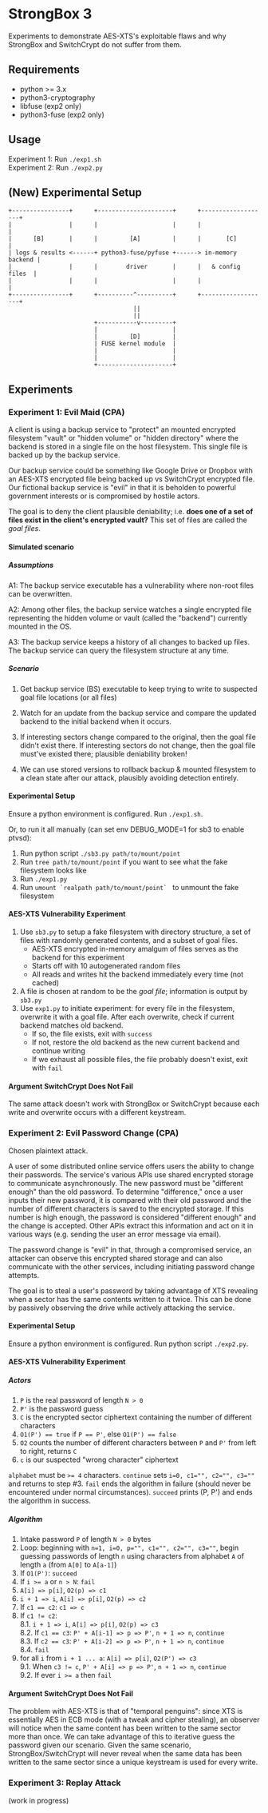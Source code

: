 # StrongBox 3

Experiments to demonstrate AES-XTS's exploitable flaws and why StrongBox and
SwitchCrypt do not suffer from them.

## Requirements
- python >= 3.x
- python3-cryptography
- libfuse (exp2 only)
- python3-fuse (exp2 only)

## Usage

Experiment 1: Run `./exp1.sh`  
Experiment 2: Run `./exp2.py`

## (New) Experimental Setup
```
+----------------+      +---------------------+      +-------------------+
|                |      |                     |      |                   |
|      [B]       |      |         [A]         |      |       [C]         |
| logs & results <------+ python3-fuse/pyfuse +------> in-memory backend |
|                |      |        driver       |      |   & config files  |
|                |      |                     |      |                   |
+----------------+      +----------^----------+      +-------------------+
                                   ||
                                   ||
                        +-----------v---------+
                        |                     |
                        |         [D]         |
                        | FUSE kernel module  |
                        |                     |
                        |                     |
                        +---------------------+
```

## Experiments

### Experiment 1: Evil Maid (CPA)

A client is using a backup service to "protect" an mounted encrypted filesystem
"vault" or "hidden volume" or "hidden directory" where the backend is stored in
a single file on the host filesystem. This single file is backed up by the
backup service.

Our backup service could be something like Google Drive or Dropbox with an
AES-XTS encrypted file being backed up vs SwitchCrypt encrypted file. Our
fictional backup service is "evil" in that it is beholden to powerful government
interests or is compromised by hostile actors.

The goal is to deny the client plausible deniability; i.e. **does one of a set
of files exist in the client's encrypted vault?** This set of files are called
the *goal files*.

#### Simulated scenario

##### Assumptions

A1: The backup service executable has a vulnerability where non-root files can
be overwritten.

A2: Among other files, the backup service watches a single encrypted file
representing the hidden volume or vault (called the "backend") currently mounted
in the OS.

A3: The backup service keeps a history of all changes to backed up files. The
backup service can query the filesystem structure at any time.

##### Scenario

1. Get backup service (BS) executable to keep trying to write to suspected goal
   file locations (or all files)

2. Watch for an update from the backup service and compare the updated backend
   to the initial backend when it occurs.

3. If interesting sectors change compared to the original, then the goal file
   didn't exist there. If interesting sectors do not change, then the goal file
   must've existed there; plausible deniability broken!

4. We can use stored versions to rollback backup & mounted filesystem to a clean
   state after our attack, plausibly avoiding detection entirely.

#### Experimental Setup
Ensure a python environment is configured. Run `./exp1.sh`.

Or, to run it all manually (can set env DEBUG_MODE=1 for sb3 to enable ptvsd):

1. Run python script `./sb3.py path/to/mount/point`
2. Run `tree path/to/mount/point` if you want to see what the fake filesystem
   looks like
3. Run `./exp1.py`
4. Run ``umount `realpath path/to/mount/point` `` to unmount the fake filesystem

#### AES-XTS Vulnerability Experiment

1. Use `sb3.py` to setup a fake filesystem with directory structure, a set of
   files with randomly generated contents, and a subset of goal files.
   - AES-XTS encrypted in-memory amalgum of files serves as the backend for this
     experiment
   - Starts off with 10 autogenerated random files
   - All reads and writes hit the backend immediately every time (not cached)
2. A file is chosen at random to be the *goal file*; information is output by
   `sb3.py`
3. Use `exp1.py` to initiate experiment: for every file in the filesystem,
   overwrite it with a goal file. After each overwrite, check if current backend
   matches old backend.
   - If so, the file exists, exit with `success`
   - If not, restore the old backend as the new current backend and continue
     writing
   - If we exhaust all possible files, the file probably doesn't exist, exit
     with `fail`

#### Argument SwitchCrypt Does Not Fail

The same attack doesn't work with StrongBox or SwitchCrypt because each write
and overwrite occurs with a different keystream.

### Experiment 2: Evil Password Change (CPA)

Chosen plaintext attack.

A user of some distributed online service offers users the ability to change
their passwords. The service's various APIs use shared encrypted storage to
communicate asynchronously. The new password must be "different enough" than the
old password. To determine "difference," once a user inputs their new password,
it is compared with their old password and the number of different characters is
saved to the encrypted storage. If this number is high enough, the password is
considered "different enough" and the change is accepted. Other APIs extract
this information and act on it in various ways (e.g. sending the user an error
message via email).

The password change is "evil" in that, through a compromised service, an
attacker can observe this encrypted shared storage and can also communicate with
the other services, including initiating password change attempts.

The goal is to steal a user's password by taking advantage of XTS revealing when
a sector has the same contents written to it twice. This can be done by
passively observing the drive while actively attacking the service.

#### Experimental Setup
Ensure a python environment is configured. Run python script `./exp2.py`.

#### AES-XTS Vulnerability Experiment

##### Actors
1. `P` is the real password of length `N > 0`
2. `P'` is the password guess
3. `C` is the encrypted sector ciphertext containing the number of different
   characters
4. `O1(P') == true` if `P == P'`, else `O1(P') == false`
5. `O2` counts the number of different characters between `P` and `P'` from left
   to right, returns `C`
6. `c` is our suspected "wrong character" ciphertext

`alphabet` must be `>= 4` characters. `continue` sets `i=0, c1="", c2="",
c3=""` and returns to step #3. `fail` ends the algorithm in failure (should
never be encountered under normal circumstances). `succeed` prints (P, P') and
ends the algorithm in success.

##### Algorithm
1. Intake password `P` of length `N > 0` bytes
2. Loop: beginning with `n=1, i=0, p="", c1="", c2="", c3=""`, begin guessing
    passwords of length `n` using characters from alphabet `A` of length `a`
    (from `A[0]` to `A[a-1]`)
3. If `O1(P')`: `succeed`
4. If `i >= a` or `n > N`: `fail`
5. `A[i] => p[i]`, `O2(p) => c1`
6. `i + 1 => i`, `A[i] => p[i]`, `O2(p) => c2`
7. If `c1 == c2`: `c1 => c`
8. If `c1 != c2`:  
   8.1. `i + 1 => i`, `A[i] => p[i]`, `O2(p) => c3`  
   8.2. If `c1 == c3`: `P' + A[i-1] => p => P'`, `n + 1 => n`, `continue`  
   8.3. If `c2 == c3`: `P' + A[i-2] => p => P'`, `n + 1 => n`, `continue`  
   8.4. `fail`
9. for all `i` from `i + 1 ... a`: `A[i] => p[i]`, `O2(P') => c3`  
   9.1. When `c3 != c`, `P' + A[i] => p => P'`, `n + 1 => n`, `continue`  
   9.2. If ever `i >= a` then `fail`

#### Argument SwitchCrypt Does Not Fail

The problem with AES-XTS is that of "temporal penguins": since XTS is
essentially AES in ECB mode (with a tweak and cipher stealing), an observer will
notice when the same content has been written to the same sector more than once.
We can take advantage of this to iterative guess the password given our
scenario. Given the same scenario, StrongBox/SwitchCrypt will never reveal when
the same data has been written to the same sector since a unique keystream is
used for every write.

### Experiment 3: Replay Attack

(work in progress)
